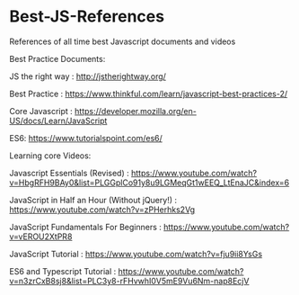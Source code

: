 # Best-JS-References
References of all time best Javascript documents and videos

Best Practice Documents:

JS the right way : http://jstherightway.org/

Best Practice : https://www.thinkful.com/learn/javascript-best-practices-2/

Core Javascript : https://developer.mozilla.org/en-US/docs/Learn/JavaScript

ES6: https://www.tutorialspoint.com/es6/

Learning core Videos:

Javascript Essentials (Revised) : https://www.youtube.com/watch?v=HbgRFH9BAy0&list=PLGGplCo91y8u9LGMeqGt1wEEQ_LtEnaJC&index=6

JavaScript in Half an Hour (Without jQuery!) : https://www.youtube.com/watch?v=zPHerhks2Vg

JavaScript Fundamentals For Beginners : https://www.youtube.com/watch?v=vEROU2XtPR8

JavaScript Tutorial : https://www.youtube.com/watch?v=fju9ii8YsGs

ES6 and Typescript Tutorial : https://www.youtube.com/watch?v=n3zrCxB8sj8&list=PLC3y8-rFHvwhI0V5mE9Vu6Nm-nap8EcjV
